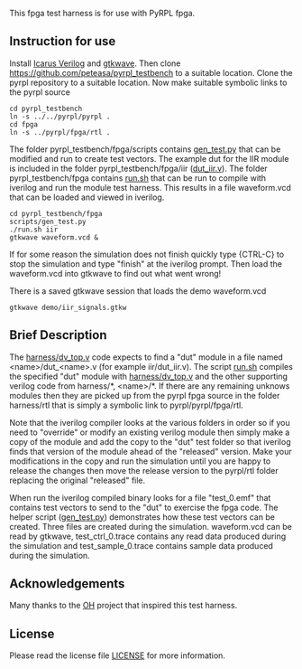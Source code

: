 This fpga test harness is for use with PyRPL fpga.

## Instruction for use

Install [Icarus Verilog](https://steveicarus.github.io/iverilog/) and [gtkwave](https://github.com/gtkwave/gtkwave).
Then clone https://github.com/peteasa/pyrpl_testbench to a suitable location.  Clone the pyrpl repository to a suitable location.
Now make suitable symbolic links to the pyrpl source
```
cd pyrpl_testbench
ln -s ../../pyrpl/pyrpl .
cd fpga
ln -s ../pyrpl/fpga/rtl .
```
The folder pyrpl_testbench/fpga/scripts contains [gen_test.py](https://github.com/peteasa/pyrpl_testbench/blob/main/fpga/scripts/gen_test.py) that can be modified and run to create test vectors.
The example dut for the IIR module is included in the folder pyrpl_testbench/fpga/iir ([dut_iir.v](https://github.com/peteasa/pyrpl_testbench/blob/main/fpga/iir/dut_iir.v)).
The folder pyrpl_testbench/fpga contains [run.sh](https://github.com/peteasa/pyrpl_testbench/blob/main/fpga/run.sh) that can be run to compile with iverilog and run the module test harness.  This results in a file waveform.vcd that can be loaded and viewed in iverilog.
```
cd pyrpl_testbench/fpga
scripts/gen_test.py
./run.sh iir
gtkwave waveform.vcd &
```
If for some reason the simulation does not finish quickly type {CTRL-C} to stop the simulation and type "finish" at the iverilog prompt.  Then load the waveform.vcd into gtkwave to find out what went wrong!

There is a saved gtkwave session that loads the demo waveform.vcd
```
gtkwave demo/iir_signals.gtkw
```

## Brief Description
The [harness/dv_top.v](https://github.com/peteasa/pyrpl_testbench/blob/main/fpga/harness/dv_top.v) code expects to find a "dut" module in a file named \<name\>/dut_\<name\>.v (for example iir/dut_iir.v).  The script [run.sh](https://github.com/peteasa/pyrpl_testbench/blob/main/fpga/run.sh) compiles the specified "dut" module with [harness/dv_top.v](https://github.com/peteasa/pyrpl_testbench/blob/main/fpga/harness/dv_top.v) and the other supporting verilog code from harness/\*, \<name\>/\*.  If there are any remaining unknows modules then they are picked up from the pyrpl fpga source in the folder harness/rtl that is simply a symbolic link to pyrpl/pyrpl/fpga/rtl.

Note that the iverilog compiler looks at the various folders in order so if you need to "override" or modify an existing verilog module then simply make a copy of the module and add the copy to the "dut" test folder so that iverilog finds that version of the module ahead of the "released" version.  Make your modifications in the copy and run the simulation until you are happy to release the changes then move the release version to the pyrpl/rtl folder replacing the original "released" file.

When run the iverilog compiled binary looks for a file "test_0.emf" that contains test vectors to send to the "dut" to exercise the fpga code.  The helper script ([gen_test.py](https://github.com/peteasa/pyrpl_testbench/blob/main/fpga/scripts/gen_test.py)) demonstrates how these test vectors can be created.  Three files are created during the simulation.  waveform.vcd can be read by gtkwave, test_ctrl_0.trace contains any read data produced during the simulation and test_sample_0.trace contains sample data produced during the simulation.

## Acknowledgements
Many thanks to the [OH](https://github.com/aolofsson/oh) project that inspired this test harness.

## License
Please read the license file [LICENSE](https://github.com/peteasa/pyrpl_testbench/blob/main/LICENSE) for more information.
